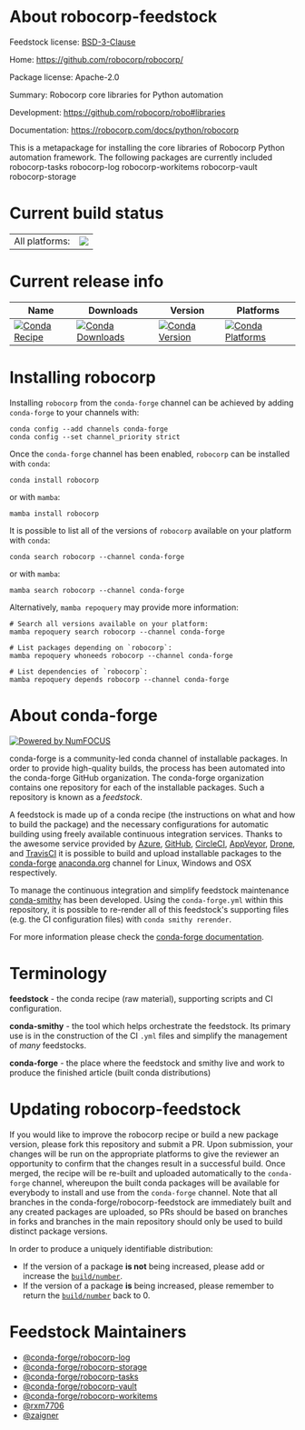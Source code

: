 About robocorp-feedstock
========================

Feedstock license: [BSD-3-Clause](https://github.com/conda-forge/robocorp-feedstock/blob/main/LICENSE.txt)

Home: https://github.com/robocorp/robocorp/

Package license: Apache-2.0

Summary: Robocorp core libraries for Python automation

Development: https://github.com/robocorp/robo#libraries

Documentation: https://robocorp.com/docs/python/robocorp

This is a metapackage for installing the core libraries of Robocorp Python automation framework. The following packages are currently included robocorp-tasks robocorp-log robocorp-workitems robocorp-vault robocorp-storage

Current build status
====================


<table><tr><td>All platforms:</td>
    <td>
      <a href="https://dev.azure.com/conda-forge/feedstock-builds/_build/latest?definitionId=20196&branchName=main">
        <img src="https://dev.azure.com/conda-forge/feedstock-builds/_apis/build/status/robocorp-feedstock?branchName=main">
      </a>
    </td>
  </tr>
</table>

Current release info
====================

| Name | Downloads | Version | Platforms |
| --- | --- | --- | --- |
| [![Conda Recipe](https://img.shields.io/badge/recipe-robocorp-green.svg)](https://anaconda.org/conda-forge/robocorp) | [![Conda Downloads](https://img.shields.io/conda/dn/conda-forge/robocorp.svg)](https://anaconda.org/conda-forge/robocorp) | [![Conda Version](https://img.shields.io/conda/vn/conda-forge/robocorp.svg)](https://anaconda.org/conda-forge/robocorp) | [![Conda Platforms](https://img.shields.io/conda/pn/conda-forge/robocorp.svg)](https://anaconda.org/conda-forge/robocorp) |

Installing robocorp
===================

Installing `robocorp` from the `conda-forge` channel can be achieved by adding `conda-forge` to your channels with:

```
conda config --add channels conda-forge
conda config --set channel_priority strict
```

Once the `conda-forge` channel has been enabled, `robocorp` can be installed with `conda`:

```
conda install robocorp
```

or with `mamba`:

```
mamba install robocorp
```

It is possible to list all of the versions of `robocorp` available on your platform with `conda`:

```
conda search robocorp --channel conda-forge
```

or with `mamba`:

```
mamba search robocorp --channel conda-forge
```

Alternatively, `mamba repoquery` may provide more information:

```
# Search all versions available on your platform:
mamba repoquery search robocorp --channel conda-forge

# List packages depending on `robocorp`:
mamba repoquery whoneeds robocorp --channel conda-forge

# List dependencies of `robocorp`:
mamba repoquery depends robocorp --channel conda-forge
```


About conda-forge
=================

[![Powered by
NumFOCUS](https://img.shields.io/badge/powered%20by-NumFOCUS-orange.svg?style=flat&colorA=E1523D&colorB=007D8A)](https://numfocus.org)

conda-forge is a community-led conda channel of installable packages.
In order to provide high-quality builds, the process has been automated into the
conda-forge GitHub organization. The conda-forge organization contains one repository
for each of the installable packages. Such a repository is known as a *feedstock*.

A feedstock is made up of a conda recipe (the instructions on what and how to build
the package) and the necessary configurations for automatic building using freely
available continuous integration services. Thanks to the awesome service provided by
[Azure](https://azure.microsoft.com/en-us/services/devops/), [GitHub](https://github.com/),
[CircleCI](https://circleci.com/), [AppVeyor](https://www.appveyor.com/),
[Drone](https://cloud.drone.io/welcome), and [TravisCI](https://travis-ci.com/)
it is possible to build and upload installable packages to the
[conda-forge](https://anaconda.org/conda-forge) [anaconda.org](https://anaconda.org/)
channel for Linux, Windows and OSX respectively.

To manage the continuous integration and simplify feedstock maintenance
[conda-smithy](https://github.com/conda-forge/conda-smithy) has been developed.
Using the ``conda-forge.yml`` within this repository, it is possible to re-render all of
this feedstock's supporting files (e.g. the CI configuration files) with ``conda smithy rerender``.

For more information please check the [conda-forge documentation](https://conda-forge.org/docs/).

Terminology
===========

**feedstock** - the conda recipe (raw material), supporting scripts and CI configuration.

**conda-smithy** - the tool which helps orchestrate the feedstock.
                   Its primary use is in the construction of the CI ``.yml`` files
                   and simplify the management of *many* feedstocks.

**conda-forge** - the place where the feedstock and smithy live and work to
                  produce the finished article (built conda distributions)


Updating robocorp-feedstock
===========================

If you would like to improve the robocorp recipe or build a new
package version, please fork this repository and submit a PR. Upon submission,
your changes will be run on the appropriate platforms to give the reviewer an
opportunity to confirm that the changes result in a successful build. Once
merged, the recipe will be re-built and uploaded automatically to the
`conda-forge` channel, whereupon the built conda packages will be available for
everybody to install and use from the `conda-forge` channel.
Note that all branches in the conda-forge/robocorp-feedstock are
immediately built and any created packages are uploaded, so PRs should be based
on branches in forks and branches in the main repository should only be used to
build distinct package versions.

In order to produce a uniquely identifiable distribution:
 * If the version of a package **is not** being increased, please add or increase
   the [``build/number``](https://docs.conda.io/projects/conda-build/en/latest/resources/define-metadata.html#build-number-and-string).
 * If the version of a package **is** being increased, please remember to return
   the [``build/number``](https://docs.conda.io/projects/conda-build/en/latest/resources/define-metadata.html#build-number-and-string)
   back to 0.

Feedstock Maintainers
=====================

* [@conda-forge/robocorp-log](https://github.com/conda-forge/robocorp-log/)
* [@conda-forge/robocorp-storage](https://github.com/conda-forge/robocorp-storage/)
* [@conda-forge/robocorp-tasks](https://github.com/conda-forge/robocorp-tasks/)
* [@conda-forge/robocorp-vault](https://github.com/conda-forge/robocorp-vault/)
* [@conda-forge/robocorp-workitems](https://github.com/conda-forge/robocorp-workitems/)
* [@rxm7706](https://github.com/rxm7706/)
* [@zaigner](https://github.com/zaigner/)

